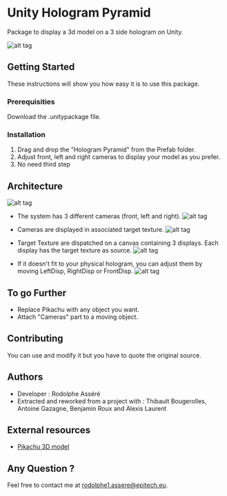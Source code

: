 <snippet>
  
# Unity Hologram Pyramid

Package to display a 3d model on a 3 side hologram on Unity.

![alt tag](https://github.com/Jakeur/hologram_pyramid/blob/master/images/dragon_front.jpeg)

## Getting Started

These instructions will show you how easy it is to use this package.

### Prerequisities

Download the .unitypackage file.

### Installation

1. Drag and drop the "Hologram Pyramid" from the Prefab folder.
2. Adjust front, left and right cameras to display your model as you prefer.
3. No need third step

## Architecture

![alt tag](https://github.com/Jakeur/hologram_pyramid/blob/master/images/architecture.png)

* The system has 3 different cameras (front, left and right).
![alt tag](https://github.com/Jakeur/hologram_pyramid/blob/master/images/three_cameras.png)


* Cameras are displayed in associated target texture.
![alt tag](https://github.com/Jakeur/hologram_pyramid/blob/master/images/target_texture.png)


* Target Texture are dispatched on a canvas containing 3 displays. Each display has the target texture as source.
![alt tag](https://github.com/Jakeur/hologram_pyramid/blob/master/images/display.png)


* If it doesn't fit to your physical hologram, you can adjust them by moving LeftDisp, RightDisp or FrontDisp.
![alt tag](https://github.com/Jakeur/hologram_pyramid/blob/master/images/fit_to_screen.png)

## To go Further

* Replace Pikachu with any object you want.
* Attach "Cameras" part to a moving object.

## Contributing

You can use and modify it but you have to quote the original source.

## Authors

* Developer : Rodolphe Asséré
* Extracted and reworked from a project with : Thibault Bougerolles, Antoine Gazagne, Benjamin Roux and Alexis Laurent

## External resources

* [Pikachu 3D model]( https://github.com/hieuqdo/cs583pokemonfighter/blob/master/3D%20Game/3D%20Game/3D%20GameContent/Models/Pikachu.FBX)

## Any Question ?

Feel free to contact me at [rodolphe1.assere@epitech.eu](mailto:rodolphe1.assere@epitech.eu).

</snippet>
